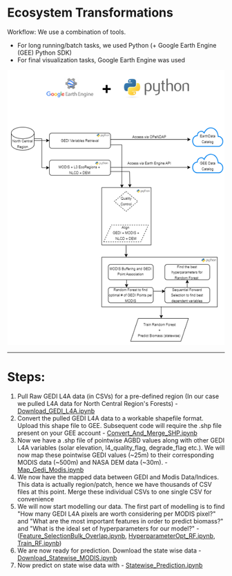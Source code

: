 # Ecosystem Transformations

Workflow:
We use a combination of tools. 
- For long running/batch tasks, we used Python (+ Google Earth Engine (GEE) Python SDK)
- For final visualization tasks, Google Earth Engine was used

<div align="center">
    <img src="images/workflow.png" alt="Workflow Diagram">
</div>

----

<h1>Steps:</h1>

1. Pull Raw GEDI L4A data (in CSVs) for a pre-defined region (In our case we pulled L4A data for North Central Region's Forests) - [Download_GEDI_L4A.ipynb](https://github.com/earthlab/NC_RISCC_eco_trans/blob/main/notebooks/Download_GEDI_L4A.ipynb)
2. Convert the pulled GEDI L4A data to a workable shapefile format. Upload this shape file to GEE. Subsequent code will require the .shp file present on your GEE account - [Convert_And_Merge_SHP.ipynb](https://github.com/earthlab/NC_RISCC_eco_trans/blob/main/notebooks/Convert_And_Merge_SHP.ipynb)
3. Now we have a .shp file of pointwise AGBD values along with other GEDI L4A variables (solar elevation, l4_quality_flag, degrade_flag etc.). We will now map these pointwise GEDI values (~25m) to their corresponding MODIS data (~500m) and NASA DEM data (~30m). - [Map_Gedi_Modis.ipynb](https://github.com/earthlab/NC_RISCC_eco_trans/blob/main/notebooks/Map_Gedi_Modis.ipynb)
4. We now have the mapped data between GEDI and Modis Data/Indices. This data is actually region/patch, hence we have thousands of CSV files at this point. Merge these individual CSVs to one single CSV for convenience 
5. We will now start modelling our data. The first part of modelling is to find "How many GEDI L4A pixels are worth considering per MODIS pixel?" and "What are the most important features in order to predict biomass?" and "What is the ideal set of hyperparameters for our model?" - ([Feature_SelectionBulk_Overlap.ipynb](https://github.com/earthlab/NC_RISCC_eco_trans/blob/main/notebooks/Feature_SelectionBulk_Overlap.ipynb), [HyperparameterOpt_RF.ipynb](https://github.com/earthlab/NC_RISCC_eco_trans/blob/main/notebooks/HyperparameterOpt_RF.ipynb), [Train_RF.ipynb](https://github.com/earthlab/NC_RISCC_eco_trans/blob/main/notebooks/Train_RF.ipynb))
6. We are now ready for prediction. Download the state wise data - [Download_Statewise_MODIS.ipynb](https://github.com/earthlab/NC_RISCC_eco_trans/blob/main/notebooks/Download_Statewise_MODIS.ipynb)
7. Now predict on state wise data with - [Statewise_Prediction.ipynb](https://github.com/earthlab/NC_RISCC_eco_trans/blob/main/notebooks/Statewise_Prediction.ipynb)